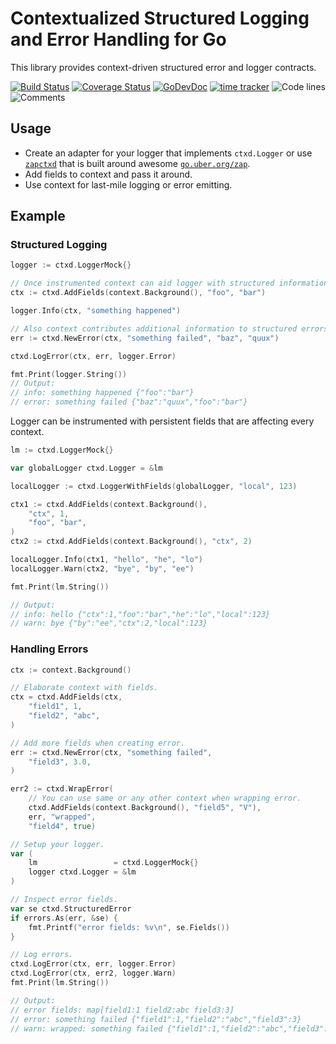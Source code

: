 # Contextualized Structured Logging and Error Handling for Go


This library provides context-driven structured error and logger contracts.

[![Build Status](https://github.com/bool64/ctxd/workflows/test/badge.svg)](https://github.com/bool64/ctxd/actions?query=branch%3Amaster+workflow%3Atest)
[![Coverage Status](https://codecov.io/gh/bool64/ctxd/branch/master/graph/badge.svg)](https://codecov.io/gh/bool64/ctxd)
[![GoDevDoc](https://img.shields.io/badge/dev-doc-00ADD8?logo=go)](https://pkg.go.dev/github.com/bool64/ctxd)
[![time tracker](https://wakatime.com/badge/github/bool64/ctxd.svg)](https://wakatime.com/badge/github/bool64/ctxd)
![Code lines](https://sloc.xyz/github/bool64/ctxd/?category=code)
![Comments](https://sloc.xyz/github/bool64/ctxd/?category=comments)

## Usage

* Create an adapter for your logger that implements `ctxd.Logger` or use [`zapctxd`](https://github.com/bool64/zapctxd)
that is built around awesome [`go.uber.org/zap`](https://pkg.go.dev/go.uber.org/zap).
* Add fields to context and pass it around.
* Use context for last-mile logging or error emitting.

## Example

### Structured Logging

```go
logger := ctxd.LoggerMock{}

// Once instrumented context can aid logger with structured information.
ctx := ctxd.AddFields(context.Background(), "foo", "bar")

logger.Info(ctx, "something happened")

// Also context contributes additional information to structured errors.
err := ctxd.NewError(ctx, "something failed", "baz", "quux")

ctxd.LogError(ctx, err, logger.Error)

fmt.Print(logger.String())
// Output:
// info: something happened {"foo":"bar"}
// error: something failed {"baz":"quux","foo":"bar"}
```

Logger can be instrumented with persistent fields that are affecting every context.

```go
lm := ctxd.LoggerMock{}

var globalLogger ctxd.Logger = &lm

localLogger := ctxd.LoggerWithFields(globalLogger, "local", 123)

ctx1 := ctxd.AddFields(context.Background(),
    "ctx", 1,
    "foo", "bar",
)
ctx2 := ctxd.AddFields(context.Background(), "ctx", 2)

localLogger.Info(ctx1, "hello", "he", "lo")
localLogger.Warn(ctx2, "bye", "by", "ee")

fmt.Print(lm.String())

// Output:
// info: hello {"ctx":1,"foo":"bar","he":"lo","local":123}
// warn: bye {"by":"ee","ctx":2,"local":123}
```

### Handling Errors

```go
ctx := context.Background()

// Elaborate context with fields.
ctx = ctxd.AddFields(ctx,
    "field1", 1,
    "field2", "abc",
)

// Add more fields when creating error.
err := ctxd.NewError(ctx, "something failed",
    "field3", 3.0,
)

err2 := ctxd.WrapError(
    // You can use same or any other context when wrapping error.
    ctxd.AddFields(context.Background(), "field5", "V"),
    err, "wrapped",
    "field4", true)

// Setup your logger.
var (
    lm                 = ctxd.LoggerMock{}
    logger ctxd.Logger = &lm
)

// Inspect error fields.
var se ctxd.StructuredError
if errors.As(err, &se) {
    fmt.Printf("error fields: %v\n", se.Fields())
}

// Log errors.
ctxd.LogError(ctx, err, logger.Error)
ctxd.LogError(ctx, err2, logger.Warn)
fmt.Print(lm.String())

// Output:
// error fields: map[field1:1 field2:abc field3:3]
// error: something failed {"field1":1,"field2":"abc","field3":3}
// warn: wrapped: something failed {"field1":1,"field2":"abc","field3":3,"field4":true,"field5":"V"}
```

